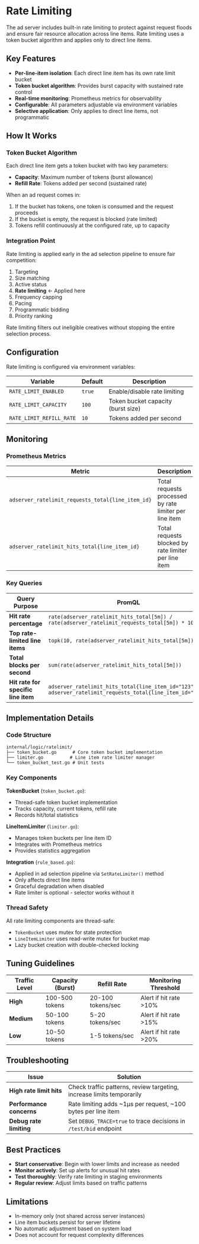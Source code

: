 # Rate Limiting

The ad server includes built-in rate limiting to protect against request floods and ensure fair resource allocation across line items. Rate limiting uses a token bucket algorithm and applies only to direct line items.

## Key Features

- **Per-line-item isolation**: Each direct line item has its own rate limit bucket
- **Token bucket algorithm**: Provides burst capacity with sustained rate control
- **Real-time monitoring**: Prometheus metrics for observability
- **Configurable**: All parameters adjustable via environment variables
- **Selective application**: Only applies to direct line items, not programmatic

## How It Works

### Token Bucket Algorithm

Each direct line item gets a token bucket with two key parameters:

- **Capacity**: Maximum number of tokens (burst allowance)
- **Refill Rate**: Tokens added per second (sustained rate)

When an ad request comes in:
1. If the bucket has tokens, one token is consumed and the request proceeds
2. If the bucket is empty, the request is blocked (rate limited)
3. Tokens refill continuously at the configured rate, up to capacity

### Integration Point

Rate limiting is applied early in the ad selection pipeline to ensure fair competition:
1. Targeting
2. Size matching
3. Active status
4. **Rate limiting** ← Applied here
5. Frequency capping
6. Pacing
7. Programmatic bidding
8. Priority ranking

Rate limiting filters out ineligible creatives without stopping the entire selection process.

## Configuration

Rate limiting is configured via environment variables:

| Variable | Default | Description |
|----------|---------|-------------|
| `RATE_LIMIT_ENABLED` | `true` | Enable/disable rate limiting |
| `RATE_LIMIT_CAPACITY` | `100` | Token bucket capacity (burst size) |
| `RATE_LIMIT_REFILL_RATE` | `10` | Tokens added per second |


## Monitoring

### Prometheus Metrics

| Metric | Description |
|--------|-------------|
| `adserver_ratelimit_requests_total{line_item_id}` | Total requests processed by rate limiter per line item |
| `adserver_ratelimit_hits_total{line_item_id}` | Total requests blocked by rate limiter per line item |

### Key Queries

| Query Purpose | PromQL |
|---------------|--------|
| **Hit rate percentage** | `rate(adserver_ratelimit_hits_total[5m]) / rate(adserver_ratelimit_requests_total[5m]) * 100` |
| **Top rate-limited line items** | `topk(10, rate(adserver_ratelimit_hits_total[5m]))` |
| **Total blocks per second** | `sum(rate(adserver_ratelimit_hits_total[5m]))` |
| **Hit rate for specific line item** | `adserver_ratelimit_hits_total{line_item_id="123"} / adserver_ratelimit_requests_total{line_item_id="123"}` |

## Implementation Details

### Code Structure

```
internal/logic/ratelimit/
├── token_bucket.go      # Core token bucket implementation
├── limiter.go          # Line item rate limiter manager
└── token_bucket_test.go # Unit tests
```

### Key Components

**TokenBucket** (`token_bucket.go`):
- Thread-safe token bucket implementation
- Tracks capacity, current tokens, refill rate
- Records hit/total statistics

**LineItemLimiter** (`limiter.go`):
- Manages token buckets per line item ID
- Integrates with Prometheus metrics
- Provides statistics aggregation

**Integration** (`rule_based.go`):
- Applied in ad selection pipeline via `SetRateLimiter()` method
- Only affects direct line items
- Graceful degradation when disabled
- Rate limiter is optional - selector works without it

### Thread Safety

All rate limiting components are thread-safe:
- `TokenBucket` uses mutex for state protection
- `LineItemLimiter` uses read-write mutex for bucket map
- Lazy bucket creation with double-checked locking

## Tuning Guidelines

| Traffic Level | Capacity (Burst) | Refill Rate | Monitoring Threshold |
|---------------|------------------|-------------|----------------------|
| **High** | 100-500 tokens | 20-100 tokens/sec | Alert if hit rate >10% |
| **Medium** | 50-100 tokens | 5-20 tokens/sec | Alert if hit rate >15% |
| **Low** | 10-50 tokens | 1-5 tokens/sec | Alert if hit rate >20% |

## Troubleshooting

| Issue | Solution |
|-------|----------|
| **High rate limit hits** | Check traffic patterns, review targeting, increase limits temporarily |
| **Performance concerns** | Rate limiting adds ~1μs per request, ~100 bytes per line item |
| **Debug rate limiting** | Set `DEBUG_TRACE=true` to trace decisions in `/test/bid` endpoint |

## Best Practices

- **Start conservative**: Begin with lower limits and increase as needed
- **Monitor actively**: Set up alerts for unusual hit rates
- **Test thoroughly**: Verify rate limiting in staging environments
- **Regular review**: Adjust limits based on traffic patterns

## Limitations

- In-memory only (not shared across server instances)
- Line item buckets persist for server lifetime
- No automatic adjustment based on system load
- Does not account for request complexity differences
